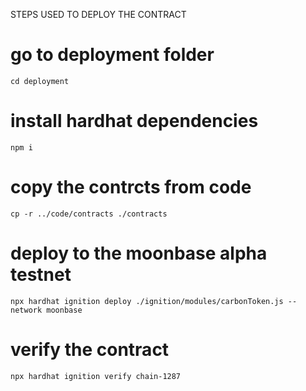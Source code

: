 STEPS USED TO DEPLOY THE CONTRACT

# go to deployment folder
```
cd deployment
```
# install hardhat dependencies
```
npm i
```

# copy the contrcts from code
```
cp -r ../code/contracts ./contracts
```

# deploy to the moonbase alpha testnet
```
npx hardhat ignition deploy ./ignition/modules/carbonToken.js --network moonbase
```

# verify the contract
```
npx hardhat ignition verify chain-1287
```
